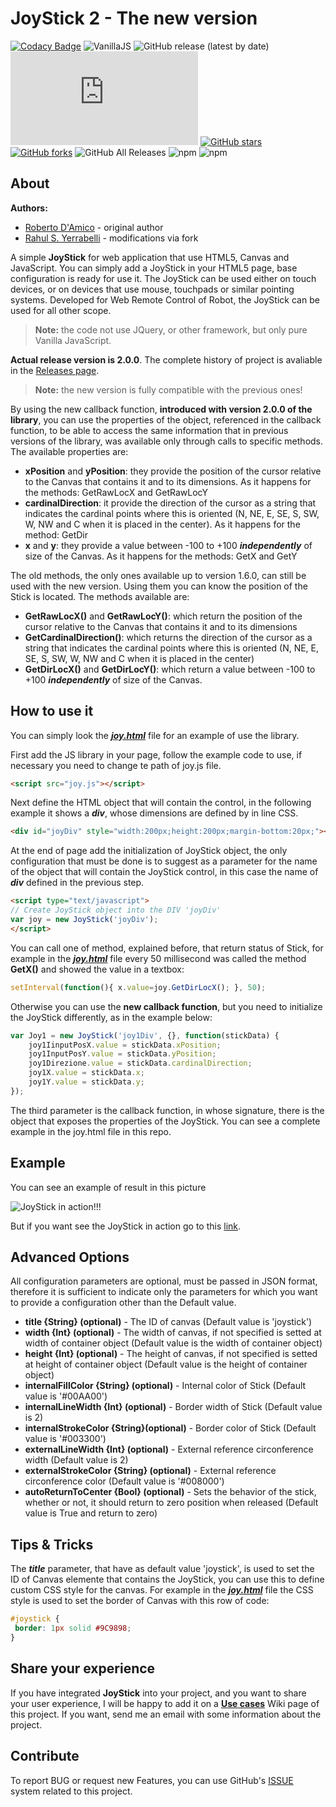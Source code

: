 # JoyStick 2 - The new version

[![Codacy Badge](https://api.codacy.com/project/badge/Grade/a8b6ea1475c54ae9896e849e356dfe1d)](https://www.codacy.com/app/bobboteck/JoyStick?utm_source=github.com&utm_medium=referral&utm_content=bobboteck/JoyStick&utm_campaign=badger) ![VanillaJS](https://img.shields.io/badge/Vanilla-JS-yellow "VanillaJS") ![GitHub release (latest by date)](https://img.shields.io/github/v/release/bobboteck/joystick) ![GitHub file size in bytes](https://img.shields.io/github/size/bobboteck/joystick/joy.min.js)
[![GitHub stars](https://img.shields.io/github/stars/bobboteck/JoyStick)](https://github.com/bobboteck/JoyStick/stargazers) [![GitHub forks](https://img.shields.io/github/forks/bobboteck/JoyStick)](https://github.com/bobboteck/JoyStick/network) ![GitHub All Releases](https://img.shields.io/github/downloads/bobboteck/joystick/total) ![npm](https://img.shields.io/npm/v/html5-joystick) ![npm](https://img.shields.io/npm/dw/html5-joystick)

## About

**Authors:**
* [Roberto D'Amico](http://bobboteck.github.io) - original author
* [Rahul S. Yerrabelli](http://ryerrabelli.github.io) - modifications via fork

A simple **JoyStick** for web application that use HTML5, Canvas and JavaScript.
You can simply add a JoyStick in your HTML5 page, base configuration is ready for use it.
The JoyStick can be used either on touch devices, or on devices that use mouse, touchpads or similar pointing systems.
Developed for Web Remote Control of Robot, the JoyStick can be used for all other scope.

> **Note:** the code not use JQuery, or other framework, but only pure Vanilla JavaScript.

**Actual release version is 2.0.0**. The complete history of project is avaliable in the [Releases page](https://github.com/bobboteck/JoyStick/releases).

> **Note:** the new version is fully compatible with the previous ones!

By using the new callback function, **introduced with version 2.0.0 of the library**, you can use the properties of the object, referenced in the callback function, to be able to access the same information that in previous versions of the library, was available only through calls to specific methods.
The available properties are:

- **xPosition** and **yPosition**: they provide the position of the cursor relative to the Canvas that contains it and to its dimensions. As it happens for the methods: GetRawLocX and GetRawLocY
- **cardinalDirection**: it provide the direction of the cursor as a string that indicates the cardinal points where this is oriented (N, NE, E, SE, S, SW, W, NW and C when it is placed in the center). As it happens for the method: GetDir
- **x** and **y**: they provide a value between -100 to +100 ***independently*** of size of the Canvas. As it happens for the methods: GetX and GetY

The old methods, the only ones available up to version 1.6.0, can still be used with the new version. Using them you can know the position of the Stick is located.
The methods available are:

- **GetRawLocX()** and **GetRawLocY()**: which return the position of the cursor relative to the Canvas that contains it and to its dimensions
- **GetCardinalDirection()**: which returns the direction of the cursor as a string that indicates the cardinal points where this is oriented (N, NE, E, SE, S, SW, W, NW and C when it is placed in the center)
- **GetDirLocX()** and **GetDirLocY()**: which return a value between -100 to +100 ***independently*** of size of the 
  Canvas.

## How to use it

You can simply look the ***[joy.html](http://ryerrabelli.github.io/JoyStick/joy.html)*** file for an example of use the library.

First add the JS library in your page, follow the example code to use, if necessary you need to change te path of joy.js file.

```html
<script src="joy.js"></script>
```

Next define the HTML object that will contain the control, in the following example it shows a ***div***, whose dimensions are defined by in line CSS.

```html
<div id="joyDiv" style="width:200px;height:200px;margin-bottom:20px;"></div>
```

At the end of page add the initialization of JoyStick object, the only configuration that must be done is to suggest as a parameter for the name of the object that will contain the JoyStick control, in this case the name of ***div*** defined in the previous step.

```html
<script type="text/javascript">
// Create JoyStick object into the DIV 'joyDiv'
var joy = new JoyStick('joyDiv');
</script>
```

You can call one of method, explained before, that return status of Stick, for example in the ***[joy.html](http://bobboteck.github.io/joy/joy.html)*** file every 50 millisecond was called the method **GetX()** and showed the value in a textbox:

```javascript
setInterval(function(){ x.value=joy.GetDirLocX(); }, 50);
```

Otherwise you can use the **new callback function**, but you need to initialize the JoyStick differently, as in the example below:

```javascript
var Joy1 = new JoyStick('joy1Div', {}, function(stickData) {
    joy1IinputPosX.value = stickData.xPosition;
    joy1InputPosY.value = stickData.yPosition;
    joy1Direzione.value = stickData.cardinalDirection;
    joy1X.value = stickData.x;
    joy1Y.value = stickData.y;
});
```

The third parameter is the callback function, in whose signature, there is the object that exposes the properties of the JoyStick. You can see a complete example in the joy.html file in this repo.

## Example

You can see an example of result in this picture

![JoyStick in action!!!](https://repository-images.githubusercontent.com/38121741/2ca19400-80a4-11ea-9034-0dee3dbec67f "JoyStick in action!!!")

But if you want see the JoyStick in action go to this [link](http://bobboteck.github.io/joy/joy.html).

## Advanced Options

All configuration parameters are optional, must be passed in JSON format, therefore it is sufficient to indicate only the parameters for which you want to provide a configuration other than the Default value.

* **title {String} (optional)** - The ID of canvas (Default value is 'joystick')
* **width {Int} (optional)** - The width of canvas, if not specified is setted at width of container object (Default value is the width of container object)
* **height {Int} (optional)** - The height of canvas, if not specified is setted at height of container object (Default value is the height of container object)
* **internalFillColor {String} (optional)** - Internal color of Stick (Default value is '#00AA00')
* **internalLineWidth {Int} (optional)** - Border width of Stick (Default value is 2)
* **internalStrokeColor {String}(optional)** - Border color of Stick (Default value is '#003300')
* **externalLineWidth {Int} (optional)** - External reference circonference width (Default value is 2)
* **externalStrokeColor {String} (optional)** - External reference circonference color (Default value is '#008000')
* **autoReturnToCenter {Bool} (optional)** - Sets the behavior of the stick, whether or not, it should return to zero position when released (Default value is True and return to zero)

## Tips & Tricks

The ***title*** parameter, that have as default value 'joystick', is used to set the ID of Canvas elemente that contains the JoyStick, you can use this to define custom CSS style for the canvas. For example in the ***[joy.html](http://bobboteck.github.io/joy/joy.html)*** file the CSS style is used to set the border of Canvas with this row of code:

```css
#joystick {
 border: 1px solid #9C9898;
}
```

## Share your experience

If you have integrated **JoyStick** into your project, and you want to share your user experience, I will be happy to add it on a **[Use cases](https://github.com/bobboteck/JoyStick/wiki/UseCases)** Wiki page of this project.
If you want, send me an email with some information about the project.

## Contribute

To report BUG or request new Features, you can use GitHub's [ISSUE](https://github.com/bobboteck/JoyStick/issues) system related to this project.
